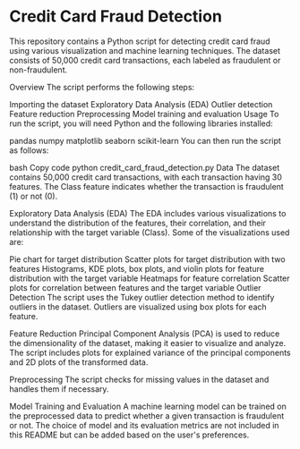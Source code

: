 # Credit Card Fraud Detection

This repository contains a Python script for detecting credit card fraud using various visualization and machine learning techniques. The dataset consists of 50,000 credit card transactions, each labeled as fraudulent or non-fraudulent.

Overview
The script performs the following steps:

Importing the dataset
Exploratory Data Analysis (EDA)
Outlier detection
Feature reduction
Preprocessing
Model training and evaluation
Usage
To run the script, you will need Python and the following libraries installed:

pandas
numpy
matplotlib
seaborn
scikit-learn
You can then run the script as follows:

bash
Copy code
python credit_card_fraud_detection.py
Data
The dataset contains 50,000 credit card transactions, with each transaction having 30 features. The Class feature indicates whether the transaction is fraudulent (1) or not (0).

Exploratory Data Analysis (EDA)
The EDA includes various visualizations to understand the distribution of the features, their correlation, and their relationship with the target variable (Class). Some of the visualizations used are:

Pie chart for target distribution
Scatter plots for target distribution with two features
Histograms, KDE plots, box plots, and violin plots for feature distribution with the target variable
Heatmaps for feature correlation
Scatter plots for correlation between features and the target variable
Outlier Detection
The script uses the Tukey outlier detection method to identify outliers in the dataset. Outliers are visualized using box plots for each feature.

Feature Reduction
Principal Component Analysis (PCA) is used to reduce the dimensionality of the dataset, making it easier to visualize and analyze. The script includes plots for explained variance of the principal components and 2D plots of the transformed data.

Preprocessing
The script checks for missing values in the dataset and handles them if necessary.

Model Training and Evaluation
A machine learning model can be trained on the preprocessed data to predict whether a given transaction is fraudulent or not. The choice of model and its evaluation metrics are not included in this README but can be added based on the user's preferences.
